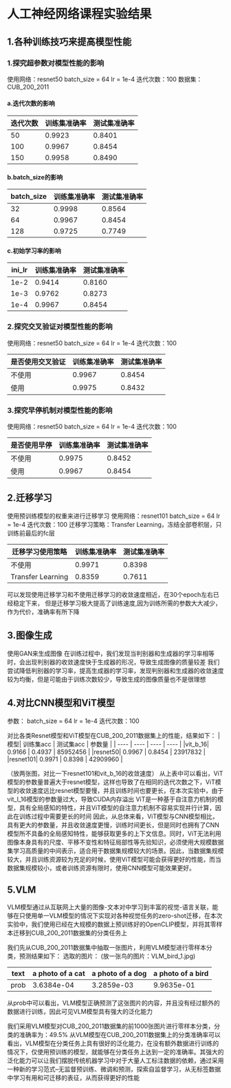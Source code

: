 
# 人工神经网络课程实验结果

## 1.各种训练技巧来提高模型性能

### 1.探究超参数对模型性能的影响

使用网络：resnet50
batch_size = 64
lr = 1e-4
迭代次数：100
数据集：CUB_200_2011

#### a.迭代次数的影响

| 迭代次数 | 训练集准确率 | 测试集准确率 |
| ---- | ---- | ---- |
| 50 | 0.9923 | 0.8401 |
| 100 | 0.9967 | 0.8454 |
| 150 | 0.9958 | 0.8490 |

#### b.batch_size的影响

| batch_size | 训练集准确率 | 测试集准确率 |
| ---- | ---- | ---- |
| 32 | 0.9998 | 0.8564 |
| 64 | 0.9967 | 0.8454 |
| 128 | 0.9725 | 0.7749 |

#### c.初始学习率的影响

| ini_lr | 训练集准确率 | 测试集准确率 |
| ---- | ---- | ---- |
| 1e-2 | 0.9414 | 0.8160 |
| 1e-3 | 0.9762 | 0.8273 |
| 1e-4 | 0.9967 | 0.8454 |

### 2.探究交叉验证对模型性能的影响

使用网络：resnet50
batch_size = 64
lr = 1e-4
迭代次数：100

| 是否使用交叉验证 | 训练集准确率 | 测试集准确率 |
| ---- | ---- | ---- |
| 不使用 | 0.9967 | 0.8454 |
| 使用 | 0.9975 | 0.8432 |

### 3.探究早停机制对模型性能的影响

使用网络：resnet50
batch_size = 64
lr = 1e-4
迭代次数：100

| 是否使用早停 | 训练集准确率 | 测试集准确率 |
| ---- | ---- | ---- |
| 不使用 | 0.9975 | 0.8452 |
| 使用 | 0.9967 | 0.8454 |

## 2.迁移学习

使用预训练模型的权重来进行迁移学习
使用网络：resnet101
batch_size = 64
lr = 1e-4
迭代次数：100
迁移学习策略：Transfer Learning，冻结全部卷积层，只训练前最后的fc层

| 迁移学习使用策略 | 训练集准确率 | 测试集准确率 |
| ---- | ---- | ---- |
| 不使用 | 0.9971 | 0.8398 |
| Transfer Learning | 0.8359 | 0.7611 |

可以发现使用迁移学习和不使用迁移学习的收敛速度相近，在30个epoch左右已经稳定下来，
但是迁移学习极大提高了训练速度,因为训练所需的参数大大减少，作为代价，准确率有所下降

## 3.图像生成

使用GAN来生成图像
在训练过程中，我们发现当判别器和生成器的学习率相等时，会出现判别器的收敛速度快于生成器的形况，导致生成图像的质量较差
我们尝试降低判别器的学习率，提高生成器的学习率，发现判别器和生成器的收敛速度较为均衡，但是可能由于训练次数较少，导致生成的图像质量也不是很理想

## 4.对比CNN模型和ViT模型

参数：
batch_size = 64
lr = 1e-4
迭代次数：100

对比各类Resnet模型和ViT模型在CUB_200_2011数据集上的性能，结果如下：
|模型| 训练集acc | 测试集acc | 参数量 |
| ---- | ---- | ---- | ---- |
|vit_b_16| 0.9166 | 0.4937 | 85952456 |
|resnet50| 0.9967 | 0.8454 | 23917832 |
|resnet101| 0.9971 | 0.8398 | 42909960 |

（放两张图，对比一下resnet101和vit_b_16的收敛速度）
从上表中可以看出，ViT模型的参数量普遍大于resnet模型，这样也导致了在相同的迭代次数之下，ViT模型的收敛速度远比resnet模型要慢，并且训练时间也要更长，在本次实验中，由于vit_l_16模型的参数量过大，导致CUDA内存溢出
ViT是一种基于自注意力机制的模型，具有全局感知的特性，并且ViT模型的自注意力机制不容易实现并行计算，因此在训练过程中需要更长的时间
因此，从总体来看，ViT模型与CNN模型相比，具有更大的参数量，并且收敛速度更慢，训练时间更长，但是同时也拥有了CNN模型所不具备的全局感知特性，能够获取更多的上下文信息。同时，ViT无法利用图像本身具有的尺度、平移不变性和特征局部性等先验知识，必须使用大规模数据集学习高质量的中间表示，适合用于数据集规模较大的场景。因此，当数据集规模较大，并且训练资源较为充足的时候，使用ViT模型可能会获得更好的性能，而当数据集规模较小，或者训练资源有限时，使用CNN模型可能效果更好。

## 5.VLM

VLM模型通过从互联网上大量的图像-文本对中学习到丰富的视觉-语言关联，能够在只使用单一VLM模型的情况下实现对各种视觉任务的zero-shot迁移，在本次实验中，我们使用已经在大规模的数据上预训练好的OpenCLIP模型，并将其零样本迁移到CUB_200_2011数据集的分类任务上

我们先从CUB_200_2011数据集中抽取一张图片，利用VLM模型进行零样本分类，预测结果如下：
选取的图片：
(放一张鸟的图片：VLM_bird_1.jpg)

| text | a photo of a cat | a photo of a dog | a photo of a bird |
| ---- | ---- | ---- | ---- |
| prob | 3.6384e-04 | 3.2859e-03 | 9.9635e-01 |

从prob中可以看出，VLM模型正确预测了这张图片的内容，并且没有经过额外的数据进行训练，因此可见VLM模型具有强大的泛化能力

我们采用VLM模型对CUB_200_2011数据集的前1000张图片进行零样本分类，分类的准确率为：49.5%
从VLM模型在CUB_200_2011数据集上的分类准确率可以看出，VLM模型在分类任务上具有很好的泛化能力，在没有额外数据进行训练的情况下，仅使用预训练的模型，就能够在分类任务上达到一定的准确率。其强大的泛化能力可以让我们摆脱传统机器学习中对于大量人工标注数据的依赖，通过采用一种新的学习范式–无监督预训练、微调和预测，探索自监督学习，从无标签数据中学习有用和可迁移的表征，从而获得更好的性能
